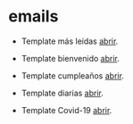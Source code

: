 # emails

- Template más leídas [abrir](https://laopinion.github.io/emails/mas-leidas.html).

- Template bienvenido [abrir](https://laopinion.github.io/emails/bienvenido.html).

- Template cumpleaños [abrir](https://laopinion.github.io/emails/cumpleanos.html).

- Template diarias [abrir](https://laopinion.github.io/emails/diarias.html).

- Template Covid-19 [abrir](https://laopinion.github.io/emails/covid-19.html).
